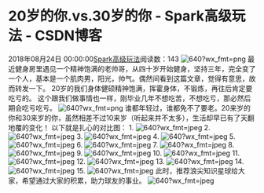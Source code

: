 # 20岁的你.vs.30岁的你 - Spark高级玩法 - CSDN博客
2018年08月24日 00:00:00[Spark高级玩法](https://me.csdn.net/rlnLo2pNEfx9c)阅读数：143
![640?wx_fmt=png](https://ss.csdn.net/p?https://mmbiz.qpic.cn/mmbiz_png/cZkI8M0nbClYCYIkqfrY3jKxllBevUDd5tXcheeGtYr8aRQpSZTS7fncO0z5lyibEZI7v8YjVHkTXa79OYCZdqQ/640?wx_fmt=png)
最近健身房里遇见一个精神饱满的老帅哥，从四十岁开始健身，坚持三年，完全变了一个人，基本是一个肌肉男，阳光，帅气。偶然间看到这篇文章，觉得有意思，故而转发一下。
20岁的我们身体健硕精神饱满，挥霍身体，不锻炼，再往后肯定要吃亏的。
这个跟我们做事情也一样，刚毕业几年不想吃苦，不想吃亏，那必然后期会吃亏吃亏。
![640?wx_fmt=png](https://ss.csdn.net/p?https://mmbiz.qpic.cn/mmbiz_png/cZkI8M0nbClYCYIkqfrY3jKxllBevUDdxOq06gyribibH9twuLMzRTeJWxqepiawF1VTZcLYub1wnWQic3lrqRrSiaw/640?wx_fmt=png)
谁都年轻过，谁都免不了要老。20来岁的你和30来岁的你，虽然相差不过10来岁（听起来并不太多），生活却早已有了天翻地覆的变化！
以下就是扎心的对比图：
1.
![640?wx_fmt=jpeg](https://ss.csdn.net/p?https://mmbiz.qpic.cn/mmbiz_jpg/ia0yiasdcDhXPo43a1cQR7Obe5ct4ABZfyicKeZ9NfLbsiacMTZial9T1Q1fhTUoF6QXfNOQbhVJTBx6ZM7bKMHdMZg/640?wx_fmt=jpeg)
2.
![640?wx_fmt=jpeg](https://ss.csdn.net/p?https://mmbiz.qpic.cn/mmbiz_jpg/ia0yiasdcDhXPo43a1cQR7Obe5ct4ABZfy8CGGzb7demLbhJJdLCI5Ed8PmCBxibNJkZXmBqD0Uia9ywiaKJiaaZx2RQ/640?wx_fmt=jpeg)
3.
![640?wx_fmt=jpeg](https://ss.csdn.net/p?https://mmbiz.qpic.cn/mmbiz_jpg/ia0yiasdcDhXPo43a1cQR7Obe5ct4ABZfywIwibfPRVny17ia5F09fNzyKG25oonYXoJqZawvKSole2qlpG7AExrag/640?wx_fmt=jpeg)
4.
![640?wx_fmt=jpeg](https://ss.csdn.net/p?https://mmbiz.qpic.cn/mmbiz_jpg/ia0yiasdcDhXPo43a1cQR7Obe5ct4ABZfyvWwcc1TPUxmPNic1IyabPcexXWRLuOia2HKXibzPhjibXfl1iaiancA3Vq6g/640?wx_fmt=jpeg)
5.
![640?wx_fmt=jpeg](https://ss.csdn.net/p?https://mmbiz.qpic.cn/mmbiz_jpg/ia0yiasdcDhXPo43a1cQR7Obe5ct4ABZfyllSSfwhADKF0z87WVxZ9RF8wQV1SmKAhpnPJ5OPlgh4j2zEuPIqD9w/640?wx_fmt=jpeg)
6.
![640?wx_fmt=jpeg](https://ss.csdn.net/p?https://mmbiz.qpic.cn/mmbiz_jpg/ia0yiasdcDhXPo43a1cQR7Obe5ct4ABZfy7wtt8Q63ocTLibAUPoqJqWUWf6AcEA4oWxKZEuYCQtwQ9f4B2NuprbA/640?wx_fmt=jpeg)
7.
![640?wx_fmt=jpeg](https://ss.csdn.net/p?https://mmbiz.qpic.cn/mmbiz_jpg/ia0yiasdcDhXPo43a1cQR7Obe5ct4ABZfyZsiarBTqicEGiabMz1tgKspKastvkD3StKrOy0aPVHYQRdk7Fw0PB3SfQ/640?wx_fmt=jpeg)
8.
![640?wx_fmt=jpeg](https://ss.csdn.net/p?https://mmbiz.qpic.cn/mmbiz_jpg/ia0yiasdcDhXPo43a1cQR7Obe5ct4ABZfy3vYDVaK2EPA6Ih3SxmErGwJqSUialtibfWZFvft7DibVDgDAJ3rM6SIZA/640?wx_fmt=jpeg)
9.
![640?wx_fmt=jpeg](https://ss.csdn.net/p?https://mmbiz.qpic.cn/mmbiz_jpg/ia0yiasdcDhXPo43a1cQR7Obe5ct4ABZfyGWyH2ERGuXzWQX0hkw7Q2jeGyhFMHq239bhGW4u8OnqZFGIkogUWmA/640?wx_fmt=jpeg)
10.
![640?wx_fmt=jpeg](https://ss.csdn.net/p?https://mmbiz.qpic.cn/mmbiz_jpg/ia0yiasdcDhXPo43a1cQR7Obe5ct4ABZfy5OdZUw8T8xDVXxBKhfLL24STmHeooNy4iaSKgYHGk2Iq2s7UJUAftuA/640?wx_fmt=jpeg)
11.
![640?wx_fmt=jpeg](https://ss.csdn.net/p?https://mmbiz.qpic.cn/mmbiz_jpg/ia0yiasdcDhXPo43a1cQR7Obe5ct4ABZfyIwWAugxJqotI65lpqPjR9BgXgo6OHcKuHH8rqdmGxLiajMViaGq6voiaw/640?wx_fmt=jpeg)
12.
![640?wx_fmt=jpeg](https://ss.csdn.net/p?https://mmbiz.qpic.cn/mmbiz_jpg/ia0yiasdcDhXPo43a1cQR7Obe5ct4ABZfyWbg0muWUcf2XsXu6UEEUkeegDdePfzOoBqSl0Riaw12guMwCg9VhPNw/640?wx_fmt=jpeg)
13.
![640?wx_fmt=jpeg](https://ss.csdn.net/p?https://mmbiz.qpic.cn/mmbiz_jpg/ia0yiasdcDhXPo43a1cQR7Obe5ct4ABZfyKuUdF6anbtqbySkrH42eLibLKnwejPaznu8rw2l4lzQC2WQKMGgfuCg/640?wx_fmt=jpeg)
14.
![640?wx_fmt=jpeg](https://ss.csdn.net/p?https://mmbiz.qpic.cn/mmbiz_jpg/ia0yiasdcDhXPo43a1cQR7Obe5ct4ABZfy6pMibAZbDdT02LCdnrc0eiaFkTtZu5CxlPuTmguzLZnSPsEnJD09sBzw/640?wx_fmt=jpeg)
15.
![640?wx_fmt=jpeg](https://ss.csdn.net/p?https://mmbiz.qpic.cn/mmbiz_jpg/ia0yiasdcDhXPo43a1cQR7Obe5ct4ABZfyPjkRmrNtgm2BoqeRUqicVBZsFicLZ7yrVdwich4N2icBTdVUxRDLrQ4Ucg/640?wx_fmt=jpeg)
此时，推荐浪尖知识星球给大家，希望通过大家的积累，助力球友的事业。
![640?wx_fmt=jpeg](https://ss.csdn.net/p?https://mmbiz.qpic.cn/mmbiz_jpg/adI0ApTVBFWEbA0t2WgVoUbCSPAic4uAuwkHOg8iczLJQ4gpogt2Gy2FelL1iaM9jW6IPAtjuB4c3ZmfmNb1vRy2w/640?wx_fmt=jpeg)
